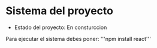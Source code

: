 <H1>Sistema del proyecto</H1>

- Estado del proyecto: En consturccion

Para ejecutar el sistema debes poner:
'''npm install react'''
